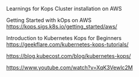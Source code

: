 Learnings for Kops Cluster installation on AWS

Getting Started with kOps on AWS
https://kops.sigs.k8s.io/getting_started/aws/

Introduction to Kubernetes Kops for Beginners
https://geekflare.com/kubernetes-kops-tutorials/

https://blog.kubecost.com/blog/kubernetes-kops/

https://www.youtube.com/watch?v=XqK3Vewlc2M

